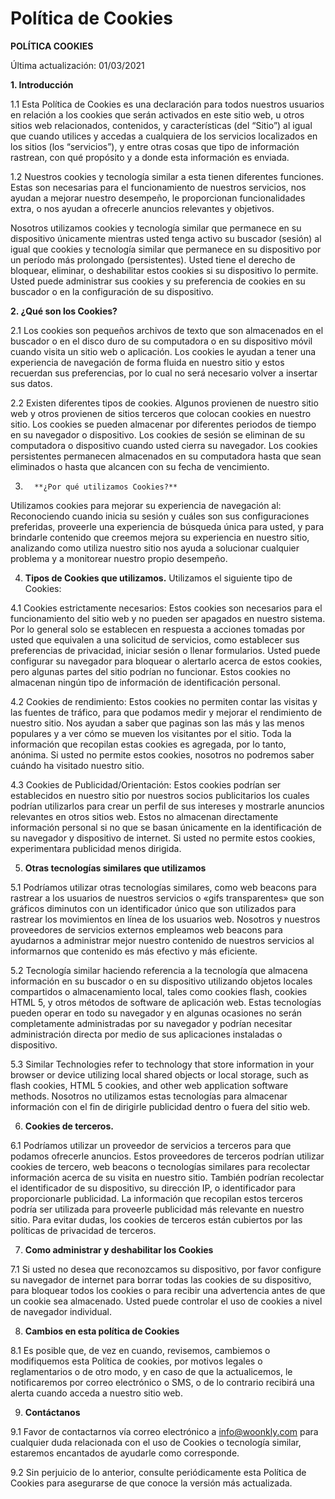 # Política de Cookies

  
**POLÍTICA COOKIES**

Última actualización: 01/03/2021

**1. Introducción**

1.1   Esta Política de Cookies es una declaración para todos nuestros usuarios en relación a los cookies que serán activados en este sitio web, u otros sitios web relacionados, contenidos, y características \(del “Sitio”\) al igual que cuando utilices y accedas a cualquiera de los servicios localizados en los sitios \(los “servicios”\), y entre otras cosas que tipo de información rastrean, con qué propósito y a donde esta información es enviada.

1.2   Nuestros cookies y tecnología similar a esta tienen diferentes funciones. Estas son necesarias para el funcionamiento de nuestros servicios, nos ayudan a mejorar nuestro desempeño, le proporcionan funcionalidades extra, o nos ayudan a ofrecerle anuncios relevantes y objetivos.

Nosotros utilizamos cookies y tecnología similar que permanece en su dispositivo únicamente mientras usted tenga activo su buscador \(sesión\) al igual que cookies y tecnología similar que permanece en su dispositivo por un período más prolongado \(persistentes\). Usted tiene el derecho de bloquear, eliminar, o deshabilitar estos cookies si su dispositivo lo permite. Usted puede administrar sus cookies y su preferencia de cookies en su buscador o en la configuración de su dispositivo.

**2. ¿Qué son los Cookies?**

2.1   Los cookies son pequeños archivos de texto que son almacenados en el buscador o en el disco duro de su computadora o en su dispositivo móvil cuando visita un sitio web o aplicación. Los cookies le ayudan a tener una experiencia de navegación de forma fluida en nuestro sitio y estos recuerdan sus preferencias, por lo cual no será necesario volver a insertar sus datos.

2.2   Existen diferentes tipos de cookies. Algunos provienen de nuestro sitio web y otros provienen de sitios terceros que colocan cookies en nuestro sitio. Los cookies se pueden almacenar por diferentes periodos de tiempo en su navegador o dispositivo. Los cookies de sesión se eliminan de su computadora o dispositivo cuando usted cierra su navegador. Los cookies persistentes permanecen almacenados en su computadora hasta que sean eliminados o hasta que alcancen con su fecha de vencimiento.

3.       **¿Por qué utilizamos Cookies?**

Utilizamos cookies para mejorar su experiencia de navegación al: Reconociendo cuando inicia su sesión y cuáles son sus configuraciones preferidas, proveerle una experiencia de búsqueda única para usted, y para brindarle contenido que creemos mejora su experiencia en nuestro sitio, analizando como utiliza nuestro sitio nos ayuda a solucionar cualquier problema y a monitorear nuestro propio desempeño.

4. **Tipos de Cookies que utilizamos.** Utilizamos el siguiente tipo de Cookies:

4.1   Cookies estrictamente necesarios: Estos cookies son necesarios para el funcionamiento del sitio web y no pueden ser apagados en nuestro sistema. Por lo general solo se establecen en respuesta a acciones tomadas por usted que equivalen a una solicitud de servicios, como establecer sus preferencias de privacidad, iniciar sesión o llenar formularios. Usted puede configurar su navegador para bloquear o alertarlo acerca de estos cookies, pero algunas partes del sitio podrían no funcionar. Estos cookies no almacenan ningún tipo de información de identificación personal.

4.2   Cookies de rendimiento: Estos cookies no permiten contar las visitas y las fuentes de tráfico, para que podamos medir y mejorar el rendimiento de nuestro sitio. Nos ayudan a saber que paginas son las más y las menos populares y a ver cómo se mueven los visitantes por el sitio. Toda la información que recopilan estas cookies es agregada, por lo tanto, anónima. Si usted no permite estos cookies, nosotros no podremos saber cuándo ha visitado nuestro sitio.

4.3   Cookies de Publicidad/Orientación: Estos cookies podrían ser establecidos en nuestro sitio por nuestros socios publicitarios los cuales podrían utilizarlos para crear un perfil de sus intereses y mostrarle anuncios relevantes en otros sitios web. Estos no almacenan directamente información personal si no que se basan únicamente en la identificación de su navegador y dispositivo de internet. Si usted no permite estos cookies, experimentara publicidad menos dirigida.

5. **Otras tecnologías similares que utilizamos**

5.1   Podríamos utilizar otras tecnologías similares, como web beacons para rastrear a los usuarios de nuestros servicios o «gifs transparentes» que son gráficos diminutos con un identificador único que son utilizados para rastrear los movimientos en línea de los usuarios web. Nosotros y nuestros proveedores de servicios externos empleamos web beacons para ayudarnos a administrar mejor nuestro contenido de nuestros servicios al informarnos que contenido es más efectivo y más eficiente.

5.2   Tecnología similar haciendo referencia a la tecnología que almacena información en su buscador o en su dispositivo utilizando objetos locales compartidos o almacenamiento local, tales como cookies flash, cookies HTML 5, y otros métodos de software de aplicación web. Estas tecnologías pueden operar en todo su navegador y en algunas ocasiones no serán completamente administradas por su navegador y podrían necesitar administración directa por medio de sus aplicaciones instaladas o dispositivo.

5.3   Similar Technologies refer to technology that store information in your browser or device utilizing local shared objects or local storage, such as flash cookies, HTML 5 cookies, and other web application software methods. Nosotros no utilizamos estas tecnologías para almacenar información con el fin de dirigirle publicidad dentro o fuera del sitio web.

6. **Cookies de terceros.**

6.1   Podríamos utilizar un proveedor de servicios a terceros para que podamos ofrecerle anuncios. Estos proveedores de terceros podrían utilizar cookies de tercero, web beacons o tecnologías similares para recolectar información acerca de su visita en nuestro sitio. También podrían recolectar el identificador de su dispositivo, su dirección IP, o identificador para proporcionarle publicidad. La información que recopilan estos terceros podría ser utilizada para proveerle publicidad más relevante en nuestro sitio.   Para evitar dudas, los cookies de terceros están cubiertos por las políticas de privacidad de terceros.

7. **Como administrar y deshabilitar los Cookies**

7.1   Si usted no desea que reconozcamos su dispositivo, por favor configure su navegador de internet para borrar todas las cookies de su dispositivo, para bloquear todos los cookies o para recibir una advertencia antes de que un cookie sea almacenado. Usted puede controlar el uso de cookies a nivel de navegador individual. 

8. **Cambios en esta política de Cookies**

8.1   Es posible que, de vez en cuando, revisemos, cambiemos o modifiquemos esta Política de cookies, por motivos legales o reglamentarios o de otro modo, y en caso de que la actualicemos, le notificaremos por correo electrónico o SMS, o de lo contrario recibirá una alerta cuando acceda a nuestro sitio web.

9. **Contáctanos**

9.1   Favor de contactarnos vía correo electrónico a info@woonkly.com para cualquier duda relacionada con el uso de Cookies o tecnología similar, estaremos encantados de ayudarle como corresponde.

9.2   Sin perjuicio de lo anterior, consulte periódicamente esta Política de Cookies para asegurarse de que conoce la versión más actualizada.

